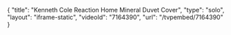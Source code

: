 {
    "title": "Kenneth Cole Reaction Home Mineral Duvet Cover",
    "type": "solo",
    "layout": "iframe-static",
    "videoId": "7164390",
    "url": "\/tvpembed\/7164390"
}